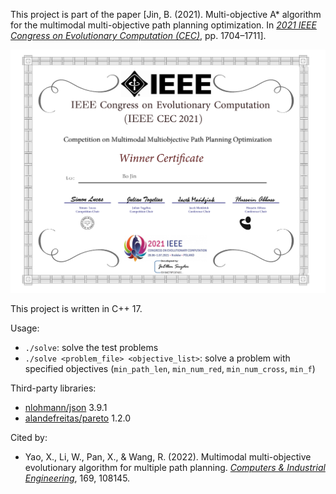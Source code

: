 This project is part of the paper [Jin, B. (2021). Multi-objective A* algorithm for the multimodal multi-objective path planning optimization. In [*2021 IEEE Congress on Evolutionary Computation (CEC)*](https://doi.org/10.1109/CEC45853.2021.9504943), pp. 1704–1711].

![Winner!](certificate.png)

This project is written in C++ 17.

Usage:
- `./solve`: solve the test problems
- `./solve <problem_file> <objective_list>`: solve a problem with specified objectives (`min_path_len`, `min_num_red`, `min_num_cross`, `min_f`)

Third-party libraries:
- [nlohmann/json](https://nlohmann.github.io/json/) 3.9.1
- [alandefreitas/pareto](https://alandefreitas.github.io/pareto/) 1.2.0

Cited by:
- Yao, X., Li, W., Pan, X., & Wang, R. (2022). Multimodal multi-objective evolutionary algorithm for multiple path planning. [*Computers & Industrial Engineering*](https://doi.org/10.1016/j.cie.2022.108145), 169, 108145.
